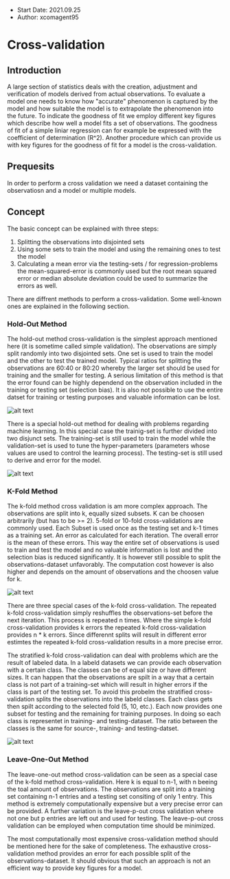- Start Date: 2021.09.25
- Author: xcomagent95
#  Cross-validation

## Introduction

A large section of statistics deals with the creation, adjustment and verification of models derived from actual observations. To evaluate a model one needs to know how "accurate" phenomenon is captured by the model and how suitable the model is to extrapolate the phenomenon into the future. To indicate the goodness of fit we employ different key figures which describe how well a model fits a set of observations. The goodness of fit of a simple liniar regression can for example be expressed with the coefficient of determination (R^2).
Another procedure which can provide us with key figures for the goodness of fit for a model is the cross-validation.  

## Prequesits

In order to perform a cross validation we need a dataset containing the observatiosn and a model or multiple models. 

## Concept

The basic concept can be explained with three steps:

1. Splitting the observations into disjointed sets
2. Using some sets to train the model and using the remaining ones to test the model
3. Calculating a mean error via the testing-sets / for regression-problems the mean-squared-error is commonly used but the root mean squared error or median absolute deviation could be used to summarize the errors as well.

There are diffrent methods to perform a cross-validation. Some well-known ones are explained in the following section.

### Hold-Out Method

The hold-out method cross-validation is the simplest approach mentioned here (it is sometime called simple validation). The observations are simply split randomly into two  disjointed sets.
One set is used to train the model and the other to test the trained model. Typical ratios for splitting the observations are 60:40 or 80:20 
whereby the larger set should be used for training and the smaller for testing. A serious limitation of this method is that the error found can be highly dependend on the observation included in the training or testing set (selection bias). It is also not possible to use the entire datset for training or testing purposes and valuable information can be lost.

![alt text](https://github.com/xcomagent95/geosoft2-2021/blob/main/Cross-validation/gfx/hold_out_1.jpg)

There is a special hold-out method for dealing with problems regarding machine learning. In this special case the trainig-set is further divided into two disjunct sets. The training-set is still used to train the model while the validation-set is used to tune the hyper-parameters (parameters whose values are used to control the learning process).
The testing-set is still used to derive and error for the model.

![alt text](https://github.com/xcomagent95/geosoft2-2021/blob/main/Cross-validation/gfx/hold_out_2.jpg)

### K-Fold Method

The k-fold method cross validation is am more complex approach. The observations are split into k, equally sized subsets. K can be choosen arbitrarily (but has to be >= 2). 5-fold or 10-fold cross-validations are commonly used. Each Subset is used once as the testing set and k-1 times as a training set. An error as calculated for each iteration. The overall error is the mean of these errors. This way the entire set of observations is used to train and test the model and no valuable information is lost and the selection bias is reduced significantly. It is however still possible to split the observations-dataset unfavorably. The computation cost however is also higher and depends on the amount of observations and the choosen value for k.

![alt text](https://github.com/xcomagent95/geosoft2-2021/blob/main/Cross-validation/gfx/k_fold_1.jpg)

There are three special cases of the k-fold cross-validation. The repeated k-fold cross-validation simply reshuffles the observations-set before the next iteration. This process is repeated n times. Where the simple k-fold cross-validation provides k errors the repeated k-fold cross-validation provides n * k errors. Since differennt splits will result in different error estimtes the repeated k-fold cross-validation results in a more precise error.

The stratified k-fold cross-validation can deal with problems which are the result of labeled data. In a labeld datasets we can provide each observation with a certain class. The classes can be of equal size or have different sizes. It can happen that the observations are spilt in a way that a certain class is not part of a training-set which will result in higher errors if the class is part of the testing set. To avoid this probelm the stratified cross-validation splits the observations into the labeld classes. Each class gets then spilt according to the selected fold (5, 10, etc.). Each now provides one subset for testing and the remaining for training purposes. In doing so each class is representet in training- and testing-dataset. The ratio between the classes is the same for source-, training- and testing-datset.

![alt text](https://github.com/xcomagent95/geosoft2-2021/blob/main/Cross-validation/gfx/k_fold_2.jpg)

### Leave-One-Out Method

The leave-one-out method cross-validation can be seen as a special case of the k-fold method cross-validation. Here k is equal to n-1, with n beeing the toal amount of observations. The observations are split into a training set containing n-1 entries and a testing set consiting of only 1 entry. This method is extremely computationally expensive but a very precise error can be provided. A further variation is the leave-p-out cross validation where not one but p entries are left out and used for testing. The leave-p-out cross validation can be employed when computation time should be minimized. 

The most computationally most expensive cross-validation method should be mentioned here for the sake of completeness. The exhaustive cross-validation method provides an error for each possible split of the observations-dataset. It should obvious that such an approach is not an efficient way to provide key figures for a model. 
